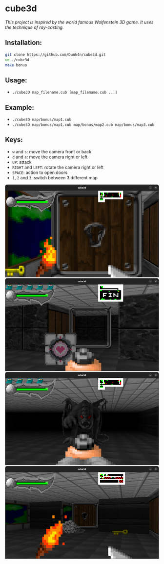 # cube3d

_This project is inspired by the world famous Wolfenstein 3D game. It uses the technique of ray-casting._

## Installation:

```sh
git clone https://github.com/Dunk4n/cube3d.git
cd ./cube3d
make bonus
```

## Usage:
* `./cube3D map_filename.cub [map_filename.cub ...]`

## Example:
* `./cube3D map/bonus/map1.cub`
* `./cube3D map/bonus/map1.cub map/bonus/map2.cub map/bonus/map3.cub`

## Keys:
* `w` and `s`: move the camera front or back
* `d` and `a`: move the camera right or left
* `UP`: attack
* `RIGHT` and `LEFT`: rotate the camera right or left
* `SPACE`: action to open doors
* `1`, `2` and `3`: switch between 3 different map

![cube3d_door](https://github.com/Dunk4n/cube3d/blob/master/img/cube3d_door.png)
![cube3d_end](https://github.com/Dunk4n/cube3d/blob/master/img/cube3d_end.png)
![cube3d_mob](https://github.com/Dunk4n/cube3d/blob/master/img/cube3d_mob.png)
![cube3d_start](https://github.com/Dunk4n/cube3d/blob/master/img/cube3d_start.png)
